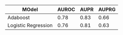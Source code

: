 <!--
 * @Author: Xiang Pan
 * @Date: 2022-02-18 23:26:57
 * @LastEditTime: 2022-02-18 23:29:34
 * @LastEditors: Xiang Pan
 * @Description: 
 * @FilePath: /NYU_DL_Sys/1.md
 * @email: xiangpan@nyu.edu
-->
| MOdel               | AUROC | AUPR | AUPRG |
| ------------------- | ----- | ---- | ----- |
| Adaboost            | 0.78  | 0.83 | 0.66  |
| Logistic Regression | 0.76  | 0.81 | 0.63  |
